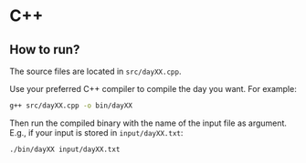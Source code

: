 # C++

## How to run?

The source files are located in `src/dayXX.cpp`.

Use your preferred C++ compiler to compile the day you want. For example:

```sh
g++ src/dayXX.cpp -o bin/dayXX
```

Then run the compiled binary with the name of the input file as argument. E.g.,
if your input is stored in `input/dayXX.txt`:

```sh
./bin/dayXX input/dayXX.txt
```
